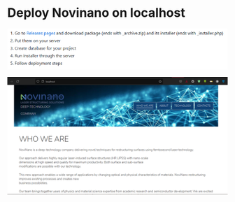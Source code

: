 # Deploy Novinano on localhost

![homework](../Task_1/homework1.png)

![done_scr](../Task_1/deploy_on_localhost.png)
